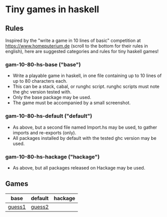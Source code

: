 # Tiny games in haskell

## Rules

Inspired by the "write a game in 10 lines of basic" competition at
https://www.homeputerium.de (scroll to the bottom for their rules in english),
here are suggested categories and rules for tiny haskell games!

### gam-10-80-hs-base ("base")

- Write a playable game in haskell, in one file containing up to 10 lines of up to 80 characters each.
- This can be a stack, cabal, or runghc script. runghc scripts must note the ghc version tested with.
- Only the base package may be used.
- The game must be accompanied by a small screenshot.

### gam-10-80-hs-default ("default")

- As above, but a second file named Import.hs may be used, to gather imports and re-exports (only).
- All packages installed by default with the tested ghc version may be used.

### gam-10-80-hs-hackage ("hackage")

- As above, but all packages released on Hackage may be used.

<!--
General:
- In competition settings, the game must run on all major platforms for maximum points.
- A complete entry consists of a zipped, tarred, or git-tagged directory FOO containing FOO.hs and a README.
-->

## Games

| base                                  | default                                  | hackage |
|---------------------------------------|------------------------------------------|---------|
| [guess1](gam-10-80-hs-base/guess1.hs) | [guess2](gam-10-80-hs-default/guess2.hs) |         |

